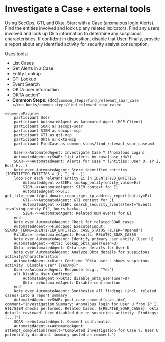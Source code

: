 # Investigate a Case + external tools

Using SecOps, GTI, and Okta. Start with a Case (anomalous login Alerts). Find the entities involved and look up any related indicators. Find any users involved and look up Okta information to determine any suspicious characteristics. If confident in disposition, disable that User. Finally, provide a report about any identified activity for security analyst consumption.

Uses tools:

 * List Cases
 * Get Alerts in a Case
 * Entity Lookup
 * GTI Lookup
 * Event Search
 * OKTA user information
 * OKTA action"
 * **Common Steps:** {doc}`common_steps/find_relevant_soar_case </run_books/common_steps/find_relevant_soar_case>`


```{mermaid}
sequenceDiagram
    participant User
    participant AutomatedAgent as Automated Agent (MCP Client)
    participant SOAR as secops-soar
    participant SIEM as secops-mcp
    participant GTI as gti-mcp
    participant Okta as okta-mcp
    participant FindCase as common_steps/find_relevant_soar_case.md

    User->>AutomatedAgent: Investigate Case Y (Anomalous Login)
    AutomatedAgent->>SOAR: list_alerts_by_case(case_id=Y)
    SOAR-->>AutomatedAgent: Alerts for Case Y (Entities: User U, IP I, Host H...)
    Note over AutomatedAgent: Store identified entities (IDENTIFIED_ENTITIES = [U, I, H...])
    loop For each relevant Entity Ei in IDENTIFIED_ENTITIES
        AutomatedAgent->>SIEM: lookup_entity(entity_value=Ei)
        SIEM-->>AutomatedAgent: SIEM context for Ei
        AutomatedAgent->>GTI: get_file_report/get_domain_report/get_ip_address_report(entity=Ei)
        GTI-->>AutomatedAgent: GTI context for Ei
        AutomatedAgent->>SIEM: search_security_events(text="Events involving entity Ei", hours_back=...)
        SIEM-->>AutomatedAgent: Related UDM events for Ei
    end
    Note over AutomatedAgent: Check for related SOAR cases
    AutomatedAgent->>FindCase: Execute(Input: SEARCH_TERMS=IDENTIFIED_ENTITIES, CASE_STATUS_FILTER="Opened")
    FindCase-->>AutomatedAgent: Results: RELATED_SOAR_CASES
    Note over AutomatedAgent: Identify primary user entity (User U)
    AutomatedAgent->>Okta: lookup_okta_user(user=U)
    Okta-->>AutomatedAgent: Okta user details for User U
    Note over AutomatedAgent: Analyze Okta details for suspicious activity/characteristics
    AutomatedAgent->>User: Confirm: "Okta user U shows suspicious activity. Disable user? (Yes/No)"
    User->>AutomatedAgent: Response (e.g., "Yes")
    alt Disable User Confirmed
        AutomatedAgent->>Okta: disable_okta_user(user=U)
        Okta-->>AutomatedAgent: Disable confirmation
    end
    Note over AutomatedAgent: Synthesize all findings (incl. related cases) into a report summary
    AutomatedAgent->>SOAR: post_case_comment(case_id=Y, comment="Investigation Summary: Anomalous login for User U from IP I. GTI/SIEM checks performed. Related Cases: ${RELATED_SOAR_CASES}. Okta details reviewed. User disabled due to suspicious activity. Findings: [...]")
    SOAR-->>AutomatedAgent: Comment confirmation
    AutomatedAgent->>AutomatedAgent: attempt_completion(result="Completed investigation for Case Y. User U potentially disabled. Summary posted as comment.")

```
